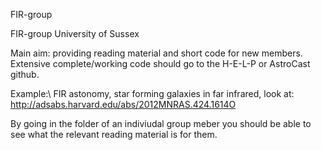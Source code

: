 FIR-group

FIR-group University of Sussex

Main aim: providing reading material and short code for new members. Extensive complete/working code should go to the H-E-L-P or AstroCast github.


Example:\\
FIR astonomy, star forming galaxies in far infrared, look at:
http://adsabs.harvard.edu/abs/2012MNRAS.424.1614O

By going in the folder of an indiviudal group meber you should be able to see what the relevant reading material is for them. 


